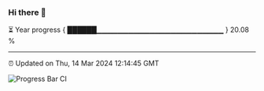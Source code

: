 ### Hi there 👋

⏳ Year progress { ██████▁▁▁▁▁▁▁▁▁▁▁▁▁▁▁▁▁▁▁▁▁▁▁▁ } 20.08 %

---

⏰ Updated on Thu, 14 Mar 2024 12:14:45 GMT

![Progress Bar CI](https://github.com/Shyam-Makwana/GitHub-Actions-Demo/workflows/Progress%20Bar%20CI/badge.svg)
